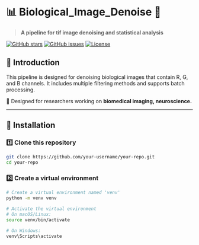 # 📊 Biological_Image_Denoise 🚀
> **A pipeline for tif image denoising and statistical analysis**

[![GitHub stars](https://img.shields.io/github/stars/wormLove/Biological_Image_Denoise.svg?style=social)](https://github.com/wormLove/Biological_Image_Denoise)
[![GitHub issues](https://img.shields.io/github/issues/wormLove/Biological_Image_Denoise.svg)](https://github.com/wormLove/Biological_Image_Denoise/issues)
[![License](https://img.shields.io/github/license/wormLove/Biological_Image_Denoise.svg)](LICENSE)

## 📖 Introduction
This pipeline is designed for denoising biological images that contain R, G, and B channels.
It includes multiple filtering methods and supports batch processing.

🚀 Designed for researchers working on **biomedical imaging, neuroscience.**

---

## 🔧 Installation
### **1️⃣ Clone this repository**
```bash
git clone https://github.com/your-username/your-repo.git
cd your-repo
```

### **2️⃣ Create a virtual environment**
```bash
# Create a virtual environment named 'venv'
python -m venv venv

# Activate the virtual environment
# On macOS/Linux:
source venv/bin/activate

# On Windows:
venv\Scripts\activate
```


